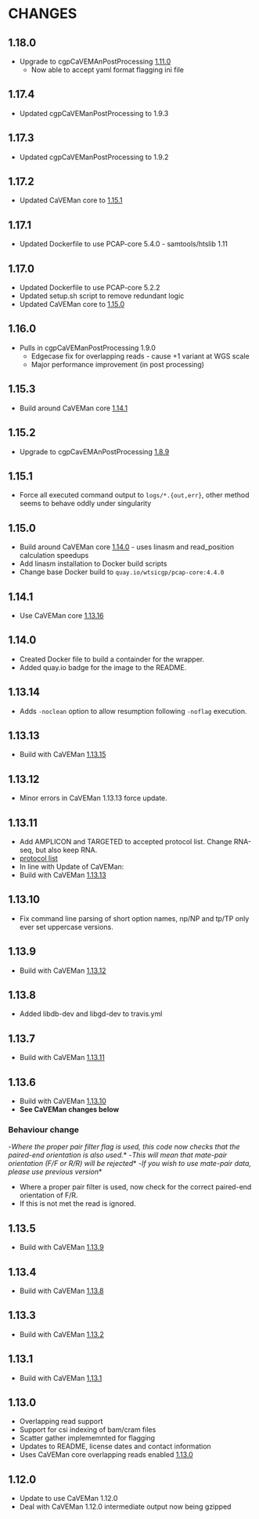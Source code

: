 # CHANGES

## 1.18.0

- Upgrade to cgpCaVEMAnPostProcessing [1.11.0](https://github.com/cancerit/cgpCaVEManPostProcessing/releases/tag/1.11.0)
  - Now able to accept yaml format flagging ini file

## 1.17.4

- Updated cgpCaVEManPostProcessing to 1.9.3

## 1.17.3

- Updated cgpCaVEManPostProcessing to 1.9.2

## 1.17.2

- Updated CaVEMan core to [1.15.1](https://github.com/cancerit/CaVEMan/releases/tag/1.15.1)

## 1.17.1

- Updated Dockerfile to use PCAP-core 5.4.0 - samtools/htslib 1.11

## 1.17.0

- Updated Dockerfile to use PCAP-core 5.2.2
- Updated setup.sh script to remove redundant logic
- Updated CaVEMan core to [1.15.0](https://github.com/cancerit/CaVEMan/releases/tag/1.15.0)

## 1.16.0

- Pulls in cgpCaVEManPostProcessing 1.9.0
  - Edgecase fix for overlapping reads - cause +1 variant at WGS scale
  - Major performance improvement (in post processing)

## 1.15.3

- Build around CaVEMan core [1.14.1](https://github.com/cancerit/CaVEMan/releases/tag/1.14.0)

## 1.15.2

- Upgrade to cgpCavEMAnPostProcessing [1.8.9](https://github.com/cancerit/cgpCaVEManPostProcessing/releases/tag/1.8.9)

## 1.15.1

- Force all executed command output to `logs/*.{out,err}`, other method seems to behave oddly under singularity

## 1.15.0

- Build around CaVEMan core [1.14.0](https://github.com/cancerit/CaVEMan/releases/tag/1.14.0) - uses linasm and read_position calculation speedups
- Add linasm installation to Docker build scripts
- Change base Docker build to `quay.io/wtsicgp/pcap-core:4.4.0`

## 1.14.1

- Use CaVEMan core [1.13.16](https://github.com/cancerit/CaVEMan/releases/tag/1.13.16)

## 1.14.0

- Created Docker file to build a containder for the wrapper.
- Added quay.io badge for the image to the README.

## 1.13.14

- Adds `-noclean` option to allow resumption following `-noflag` execution.

## 1.13.13

- Build with CaVEMan [1.13.15](https://github.com/cancerit/CaVEMan/releases/tag/1.13.15)

## 1.13.12

- Minor errors in CaVEMan 1.13.13 force update.

## 1.13.11

- Add AMPLICON and TARGETED to accepted protocol list. Change RNA-seq, but also keep RNA.
- [protocol list](https://www.ebi.ac.uk/ena/submit/reads-library-strategy)
- In line with Update of CaVEMan:
- Build with CaVEMan [1.13.13](https://github.com/cancerit/CaVEMan/releases/tag/1.13.13)

## 1.13.10

- Fix command line parsing of short option names, np/NP and tp/TP only ever set uppercase versions.

## 1.13.9

- Build with CaVEMan [1.13.12](https://github.com/cancerit/CaVEMan/releases/tag/1.13.12)

## 1.13.8

- Added libdb-dev and libgd-dev to travis.yml

## 1.13.7

- Build with CaVEMan [1.13.11](https://github.com/cancerit/CaVEMan/releases/tag/1.13.11)

## 1.13.6

- Build with CaVEMan [1.13.10](https://github.com/cancerit/CaVEMan/releases/tag/1.13.10)
- **See CaVEMan changes below**

### Behaviour change

-*Where the proper pair filter flag is used, this code now checks that the paired-end orientation is also used.**
-*This will mean that mate-pair orientation (F/F or R/R) will be rejected**
-*If you wish to use mate-pair data, please use previous version**

- Where a proper pair filter is used, now check for the correct paired-end orientation of F/R.
- If this is not met the read is ignored.

## 1.13.5

- Build with CaVEMan [1.13.9](https://github.com/cancerit/CaVEMan/releases/tag/1.13.9)

## 1.13.4

- Build with CaVEMan [1.13.8](https://github.com/cancerit/CaVEMan/releases/tag/1.13.8)

## 1.13.3

- Build with CaVEMan [1.13.2](https://github.com/cancerit/CaVEMan/releases/tag/1.13.2)

## 1.13.1

- Build with CaVEMan [1.13.1](https://github.com/cancerit/CaVEMan/releases/tag/1.13.1)

## 1.13.0

- Overlapping read support
- Support for csi indexing of bam/cram files
- Scatter gather implememnted for flagging
- Updates to README, license dates and contact information
- Uses CaVEMan core overlapping reads enabled [1.13.0](https://github.com/cancerit/CaVEMan/releases/tag/1.13.0)

## 1.12.0

- Update to use CaVEMan 1.12.0
- Deal with CaVEMan 1.12.0 intermediate output now being gzipped
